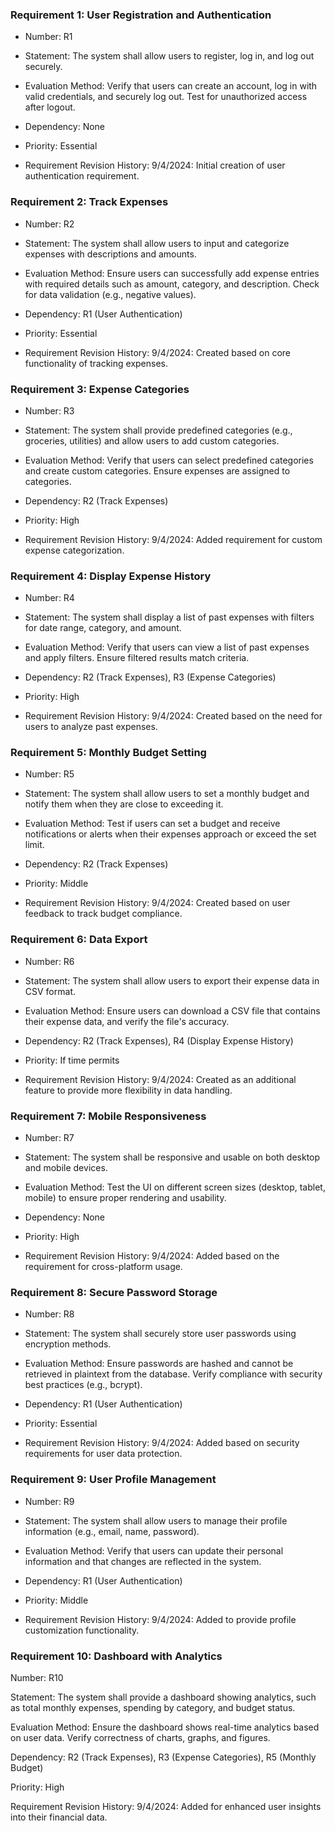 

### Requirement 1: User Registration and Authentication
- Number: R1

- Statement: The system shall allow users to register, log in, and log out securely.

- Evaluation Method: Verify that users can create an account, log in with valid credentials, and securely log out. Test for unauthorized access after logout.

- Dependency: None

- Priority: Essential

- Requirement Revision History: 9/4/2024: Initial creation of user authentication requirement.



### Requirement 2: Track Expenses
- Number: R2

- Statement: The system shall allow users to input and categorize expenses with descriptions and amounts.

- Evaluation Method: Ensure users can successfully add expense entries with required details such as amount, category, and description. Check for data validation (e.g., negative values).

- Dependency: R1 (User Authentication)

- Priority: Essential

- Requirement Revision History: 9/4/2024: Created based on core functionality of tracking expenses.


### Requirement 3: Expense Categories
- Number: R3

- Statement: The system shall provide predefined categories (e.g., groceries, utilities) and allow users to add custom categories.

- Evaluation Method: Verify that users can select predefined categories and create custom categories. Ensure expenses are assigned to categories.

- Dependency: R2 (Track Expenses)

- Priority: High

- Requirement Revision History: 9/4/2024: Added requirement for custom expense categorization.


### Requirement 4: Display Expense History
- Number: R4

- Statement: The system shall display a list of past expenses with filters for date range, category, and amount.

- Evaluation Method: Verify that users can view a list of past expenses and apply filters. Ensure filtered results match criteria.

- Dependency: R2 (Track Expenses), R3 (Expense Categories)

- Priority: High

- Requirement Revision History: 9/4/2024: Created based on the need for users to analyze past expenses.



### Requirement 5: Monthly Budget Setting
- Number: R5

- Statement: The system shall allow users to set a monthly budget and notify them when they are close to exceeding it.

- Evaluation Method: Test if users can set a budget and receive notifications or alerts when their expenses approach or exceed the set limit.

- Dependency: R2 (Track Expenses)

- Priority: Middle

- Requirement Revision History: 9/4/2024: Created based on user feedback to track budget compliance.



### Requirement 6: Data Export
- Number: R6

- Statement: The system shall allow users to export their expense data in CSV format.

- Evaluation Method: Ensure users can download a CSV file that contains their expense data, and verify the file's accuracy.

- Dependency: R2 (Track Expenses), R4 (Display Expense History)

- Priority: If time permits

- Requirement Revision History: 9/4/2024: Created as an additional feature to provide more flexibility in data handling.



### Requirement 7: Mobile Responsiveness
- Number: R7

- Statement: The system shall be responsive and usable on both desktop and mobile devices.

- Evaluation Method: Test the UI on different screen sizes (desktop, tablet, mobile) to ensure proper rendering and usability.

- Dependency: None

- Priority: High

- Requirement Revision History: 9/4/2024: Added based on the requirement for cross-platform usage.



### Requirement 8: Secure Password Storage
- Number: R8

- Statement: The system shall securely store user passwords using encryption methods.

- Evaluation Method: Ensure passwords are hashed and cannot be retrieved in plaintext from the database. Verify compliance with security best practices (e.g., bcrypt).

- Dependency: R1 (User Authentication)

- Priority: Essential

- Requirement Revision History: 9/4/2024: Added based on security requirements for user data protection.



### Requirement 9: User Profile Management
- Number: R9

- Statement: The system shall allow users to manage their profile information (e.g., email, name, password).

- Evaluation Method: Verify that users can update their personal information and that changes are reflected in the system.

- Dependency: R1 (User Authentication)

- Priority: Middle

- Requirement Revision History: 9/4/2024: Added to provide profile customization functionality.



### Requirement 10: Dashboard with Analytics
Number: R10

Statement: The system shall provide a dashboard showing analytics, such as total monthly expenses, spending by category, and budget status.

Evaluation Method: Ensure the dashboard shows real-time analytics based on user data. Verify correctness of charts, graphs, and figures.

Dependency: R2 (Track Expenses), R3 (Expense Categories), R5 (Monthly Budget)

Priority: High

Requirement Revision History: 9/4/2024: Added for enhanced user insights into their financial data.